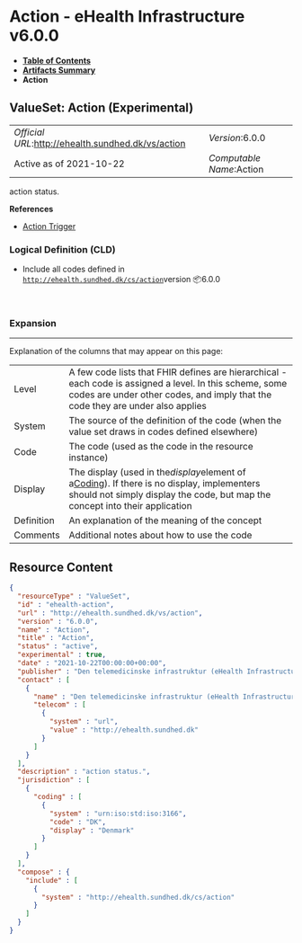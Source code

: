 # Action - eHealth Infrastructure v6.0.0

* [**Table of Contents**](toc.md)
* [**Artifacts Summary**](artifacts.md)
* **Action**

## ValueSet: Action (Experimental) 

| | |
| :--- | :--- |
| *Official URL*:http://ehealth.sundhed.dk/vs/action | *Version*:6.0.0 |
| Active as of 2021-10-22 | *Computable Name*:Action |

 
action status. 

 **References** 

* [Action Trigger](StructureDefinition-ehealth-actionTrigger.md)

### Logical Definition (CLD)

* Include all codes defined in [`http://ehealth.sundhed.dk/cs/action`](CodeSystem-ehealth-action.md)version 📦6.0.0

 

### Expansion

-------

 Explanation of the columns that may appear on this page: 

| | |
| :--- | :--- |
| Level | A few code lists that FHIR defines are hierarchical - each code is assigned a level. In this scheme, some codes are under other codes, and imply that the code they are under also applies |
| System | The source of the definition of the code (when the value set draws in codes defined elsewhere) |
| Code | The code (used as the code in the resource instance) |
| Display | The display (used in the*display*element of a[Coding](http://hl7.org/fhir/R4/datatypes.html#Coding)). If there is no display, implementers should not simply display the code, but map the concept into their application |
| Definition | An explanation of the meaning of the concept |
| Comments | Additional notes about how to use the code |



## Resource Content

```json
{
  "resourceType" : "ValueSet",
  "id" : "ehealth-action",
  "url" : "http://ehealth.sundhed.dk/vs/action",
  "version" : "6.0.0",
  "name" : "Action",
  "title" : "Action",
  "status" : "active",
  "experimental" : true,
  "date" : "2021-10-22T00:00:00+00:00",
  "publisher" : "Den telemedicinske infrastruktur (eHealth Infrastructure)",
  "contact" : [
    {
      "name" : "Den telemedicinske infrastruktur (eHealth Infrastructure)",
      "telecom" : [
        {
          "system" : "url",
          "value" : "http://ehealth.sundhed.dk"
        }
      ]
    }
  ],
  "description" : "action status.",
  "jurisdiction" : [
    {
      "coding" : [
        {
          "system" : "urn:iso:std:iso:3166",
          "code" : "DK",
          "display" : "Denmark"
        }
      ]
    }
  ],
  "compose" : {
    "include" : [
      {
        "system" : "http://ehealth.sundhed.dk/cs/action"
      }
    ]
  }
}

```
